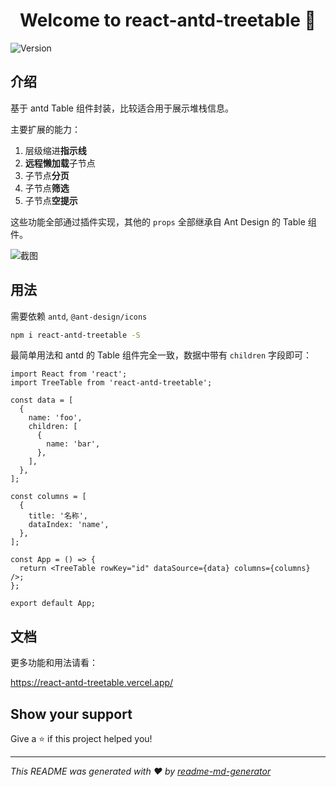 <h1 align="center">Welcome to react-antd-treetable 👋</h1>
<p>
  <img alt="Version" src="https://img.shields.io/badge/version-1.0.0-blue.svg?cacheSeconds=2592000" />
</p>

## 介绍

基于 antd Table 组件封装，比较适合用于展示堆栈信息。

主要扩展的能力：

1. 层级缩进**指示线**
2. **远程懒加载**子节点
3. 子节点**分页**
4. 子节点**筛选**
5. 子节点**空提示**

这些功能全部通过插件实现，其他的 `props` 全部继承自 Ant Design 的 Table 组件。

![截图](https://images.gitee.com/uploads/images/2021/0308/011425_ec8e825e_1087321.png '屏幕截图.png')

## 用法

需要依赖 `antd`, `@ant-design/icons`

```sh
npm i react-antd-treetable -S
```

最简单用法和 antd 的 Table 组件完全一致，数据中带有 `children` 字段即可：

```tsx
import React from 'react';
import TreeTable from 'react-antd-treetable';

const data = [
  {
    name: 'foo',
    children: [
      {
        name: 'bar',
      },
    ],
  },
];

const columns = [
  {
    title: '名称',
    dataIndex: 'name',
  },
];

const App = () => {
  return <TreeTable rowKey="id" dataSource={data} columns={columns} />;
};

export default App;
```

## 文档

更多功能和用法请看：

https://react-antd-treetable.vercel.app/

## Show your support

Give a ⭐️ if this project helped you!

---

_This README was generated with ❤️ by [readme-md-generator](https://github.com/kefranabg/readme-md-generator)_
